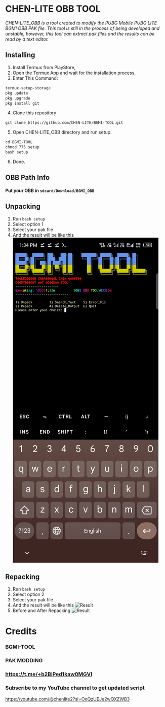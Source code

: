 # CHEN-LITE OBB TOOL
_CHEN-LITE_OBB is a tool created to modify the PUBG Mobile PUBG LITE BGMI OBB PAK file. This tool is still in the process of being developed and unstable, however, this tool can extract pak files and the results can be read by a text editor._

## Installing
1. Install Termux from PlayStore,
2. Open the Termux App and wait for the installation process,
3. Enter This Command:
```
termux-setup-storage
pkg update
pkg upgrade
pkg install git
```
4. Clone this repository
```
git clone https://github.com/CHEN-LITE/BGMI-TOOL.git
```
5. Open CHEN-LITE_OBB directory and run setup.
```
cd BGMI-TOOL
chmod 775 setup
bash setup
```
6. Done.

## OBB Path Info
#### Put your OBB in `sdcard/Download/BGMI_OBB`

## Unpacking
1. Run ```bash setup```
2. Select option 1
3. Select your pak file
4. And the result will be like this
![Result](/Chenui.jpg)

## Repacking
1. Run ```bash setup```
2. Select option 2
3. Select your pak file
4. And the result will be like this
![Result](/screenshot/complete_repacking.jpg)
5. Before and After Repacking
![Result](/screenshot/beforeafter_repacking.jpg)

# Credits
### BGMI-TOOL
### PAK MODDING 
### https://t.me/+b2BiPed1kaw0MGVl

### Subscribe to my YouTube channel to get updated script 
https://youtube.com/@chenlite2?si=OoQzUEJe2wQXZWB3
